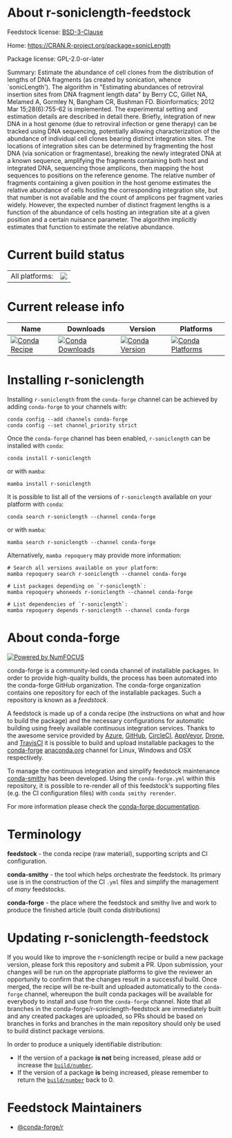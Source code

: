 About r-soniclength-feedstock
=============================

Feedstock license: [BSD-3-Clause](https://github.com/conda-forge/r-soniclength-feedstock/blob/main/LICENSE.txt)

Home: https://CRAN.R-project.org/package=sonicLength

Package license: GPL-2.0-or-later

Summary: Estimate the abundance of cell clones from the distribution of lengths of DNA fragments (as created by sonication, whence `sonicLength').  The algorithm in "Estimating abundances of retroviral insertion sites from DNA fragment length data" by Berry CC, Gillet NA, Melamed A, Gormley N, Bangham CR, Bushman FD. Bioinformatics; 2012 Mar 15;28(6):755-62 is implemented.  The experimental setting and estimation details are described in detail there. Briefly, integration of new DNA in a host genome (due to retroviral infection or gene therapy) can be tracked using DNA sequencing, potentially allowing characterization of the abundance of individual cell clones bearing distinct integration sites. The locations of integration sites can be determined by fragmenting the host DNA (via sonication or fragmentase), breaking the newly integrated DNA at a known sequence, amplifying the fragments containing both host and integrated DNA, sequencing those amplicons, then mapping the host sequences to positions on the reference genome. The relative number of fragments containing a given position in the host genome estimates the relative abundance of cells hosting the corresponding integration site, but that number is not available and the count of amplicons per fragment varies widely.  However, the expected number of distinct fragment lengths is a function of the abundance of cells hosting an integration site at a given position and a certain nuisance parameter. The algorithm implicitly estimates that function to estimate the relative abundance.

Current build status
====================


<table><tr><td>All platforms:</td>
    <td>
      <a href="https://dev.azure.com/conda-forge/feedstock-builds/_build/latest?definitionId=2326&branchName=main">
        <img src="https://dev.azure.com/conda-forge/feedstock-builds/_apis/build/status/r-soniclength-feedstock?branchName=main">
      </a>
    </td>
  </tr>
</table>

Current release info
====================

| Name | Downloads | Version | Platforms |
| --- | --- | --- | --- |
| [![Conda Recipe](https://img.shields.io/badge/recipe-r--soniclength-green.svg)](https://anaconda.org/conda-forge/r-soniclength) | [![Conda Downloads](https://img.shields.io/conda/dn/conda-forge/r-soniclength.svg)](https://anaconda.org/conda-forge/r-soniclength) | [![Conda Version](https://img.shields.io/conda/vn/conda-forge/r-soniclength.svg)](https://anaconda.org/conda-forge/r-soniclength) | [![Conda Platforms](https://img.shields.io/conda/pn/conda-forge/r-soniclength.svg)](https://anaconda.org/conda-forge/r-soniclength) |

Installing r-soniclength
========================

Installing `r-soniclength` from the `conda-forge` channel can be achieved by adding `conda-forge` to your channels with:

```
conda config --add channels conda-forge
conda config --set channel_priority strict
```

Once the `conda-forge` channel has been enabled, `r-soniclength` can be installed with `conda`:

```
conda install r-soniclength
```

or with `mamba`:

```
mamba install r-soniclength
```

It is possible to list all of the versions of `r-soniclength` available on your platform with `conda`:

```
conda search r-soniclength --channel conda-forge
```

or with `mamba`:

```
mamba search r-soniclength --channel conda-forge
```

Alternatively, `mamba repoquery` may provide more information:

```
# Search all versions available on your platform:
mamba repoquery search r-soniclength --channel conda-forge

# List packages depending on `r-soniclength`:
mamba repoquery whoneeds r-soniclength --channel conda-forge

# List dependencies of `r-soniclength`:
mamba repoquery depends r-soniclength --channel conda-forge
```


About conda-forge
=================

[![Powered by
NumFOCUS](https://img.shields.io/badge/powered%20by-NumFOCUS-orange.svg?style=flat&colorA=E1523D&colorB=007D8A)](https://numfocus.org)

conda-forge is a community-led conda channel of installable packages.
In order to provide high-quality builds, the process has been automated into the
conda-forge GitHub organization. The conda-forge organization contains one repository
for each of the installable packages. Such a repository is known as a *feedstock*.

A feedstock is made up of a conda recipe (the instructions on what and how to build
the package) and the necessary configurations for automatic building using freely
available continuous integration services. Thanks to the awesome service provided by
[Azure](https://azure.microsoft.com/en-us/services/devops/), [GitHub](https://github.com/),
[CircleCI](https://circleci.com/), [AppVeyor](https://www.appveyor.com/),
[Drone](https://cloud.drone.io/welcome), and [TravisCI](https://travis-ci.com/)
it is possible to build and upload installable packages to the
[conda-forge](https://anaconda.org/conda-forge) [anaconda.org](https://anaconda.org/)
channel for Linux, Windows and OSX respectively.

To manage the continuous integration and simplify feedstock maintenance
[conda-smithy](https://github.com/conda-forge/conda-smithy) has been developed.
Using the ``conda-forge.yml`` within this repository, it is possible to re-render all of
this feedstock's supporting files (e.g. the CI configuration files) with ``conda smithy rerender``.

For more information please check the [conda-forge documentation](https://conda-forge.org/docs/).

Terminology
===========

**feedstock** - the conda recipe (raw material), supporting scripts and CI configuration.

**conda-smithy** - the tool which helps orchestrate the feedstock.
                   Its primary use is in the construction of the CI ``.yml`` files
                   and simplify the management of *many* feedstocks.

**conda-forge** - the place where the feedstock and smithy live and work to
                  produce the finished article (built conda distributions)


Updating r-soniclength-feedstock
================================

If you would like to improve the r-soniclength recipe or build a new
package version, please fork this repository and submit a PR. Upon submission,
your changes will be run on the appropriate platforms to give the reviewer an
opportunity to confirm that the changes result in a successful build. Once
merged, the recipe will be re-built and uploaded automatically to the
`conda-forge` channel, whereupon the built conda packages will be available for
everybody to install and use from the `conda-forge` channel.
Note that all branches in the conda-forge/r-soniclength-feedstock are
immediately built and any created packages are uploaded, so PRs should be based
on branches in forks and branches in the main repository should only be used to
build distinct package versions.

In order to produce a uniquely identifiable distribution:
 * If the version of a package **is not** being increased, please add or increase
   the [``build/number``](https://docs.conda.io/projects/conda-build/en/latest/resources/define-metadata.html#build-number-and-string).
 * If the version of a package **is** being increased, please remember to return
   the [``build/number``](https://docs.conda.io/projects/conda-build/en/latest/resources/define-metadata.html#build-number-and-string)
   back to 0.

Feedstock Maintainers
=====================

* [@conda-forge/r](https://github.com/conda-forge/r/)

